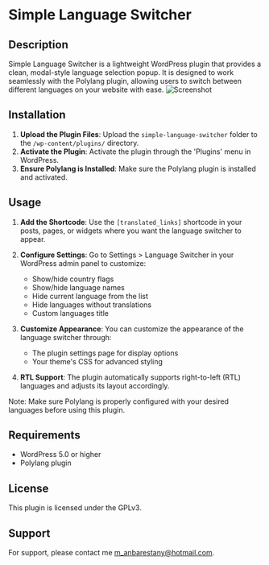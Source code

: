 # Simple Language Switcher

## Description

Simple Language Switcher is a lightweight WordPress plugin that provides a clean, modal-style language selection popup. It is designed to work seamlessly with the Polylang plugin, allowing users to switch between different languages on your website with ease.
![Screenshot](https://github.com/user-attachments/assets/7db8b8cf-abab-4ed3-94e7-dbd990baab80)


## Installation

1. **Upload the Plugin Files**: Upload the `simple-language-switcher` folder to the `/wp-content/plugins/` directory.
2. **Activate the Plugin**: Activate the plugin through the 'Plugins' menu in WordPress.
3. **Ensure Polylang is Installed**: Make sure the Polylang plugin is installed and activated.

## Usage

1. **Add the Shortcode**: Use the `[translated_links]` shortcode in your posts, pages, or widgets where you want the language switcher to appear.

2. **Configure Settings**: Go to Settings > Language Switcher in your WordPress admin panel to customize:
   - Show/hide country flags
   - Show/hide language names
   - Hide current language from the list
   - Hide languages without translations
   - Custom languages title

3. **Customize Appearance**: You can customize the appearance of the language switcher through:
   - The plugin settings page for display options
   - Your theme's CSS for advanced styling

4. **RTL Support**: The plugin automatically supports right-to-left (RTL) languages and adjusts its layout accordingly.

Note: Make sure Polylang is properly configured with your desired languages before using this plugin.

## Requirements

- WordPress 5.0 or higher
- Polylang plugin

## License

This plugin is licensed under the GPLv3.

## Support

For support, please contact me [m_anbarestany@hotmail.com](mailto:m_anbarestany@hotmail.com).
